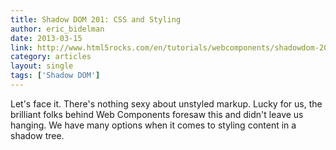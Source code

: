 ```yaml
---
title: Shadow DOM 201: CSS and Styling
author: eric_bidelman
date: 2013-03-15
link: http://www.html5rocks.com/en/tutorials/webcomponents/shadowdom-201/
category: articles
layout: single
tags: ['Shadow DOM']
---
```


Let's face it. There's nothing sexy about unstyled markup. Lucky for us, the
brilliant folks behind Web Components foresaw this and didn't leave us hanging.
We have many options when it comes to styling content in a shadow tree.
